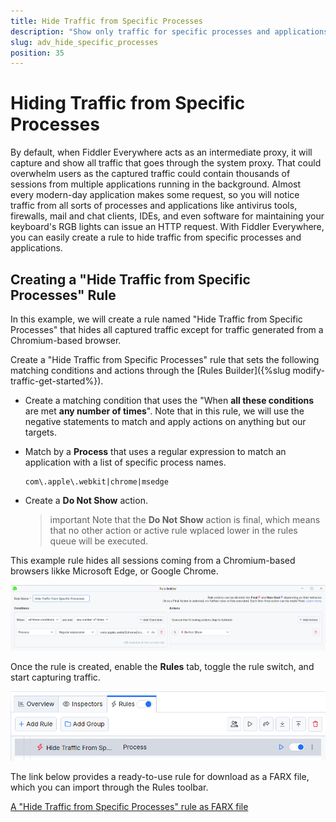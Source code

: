 ```yaml
---
title: Hide Traffic from Specific Processes
description: "Show only traffic for specific processes and applications while using Fiddler's rules."
slug: adv_hide_specific_processes
position: 35
---
```


# Hiding Traffic from Specific Processes

By default, when Fiddler Everywhere acts as an intermediate proxy, it will capture and show all traffic that goes through the system proxy. That could overwhelm users as the captured traffic could contain thousands of sessions from multiple applications running in the background. Almost every modern-day application makes some request, so you will notice traffic from all sorts of processes and applications like antivirus tools, firewalls, mail and chat clients, IDEs, and even software for maintaining your keyboard's RGB lights can issue an HTTP request. With Fiddler Everywhere, you can easily create a rule to hide traffic from specific processes and applications.

## Creating a "Hide Traffic from Specific Processes" Rule

In this example, we will create a rule named "Hide Traffic from Specific Processes" that hides all captured traffic except for traffic generated from a Chromium-based browser.

Create a "Hide Traffic from Specific Processes" rule that sets the following matching conditions and actions through the [Rules Builder]({%slug modify-traffic-get-started%}).

- Create a matching condition that uses the "When **all these conditions** are met **any number of times**". Note that in this rule, we will use the negative statements to match and apply actions on anything but our targets.

- Match by a **Process** that uses a regular expression to match an application with a list of specific process names.

    ```regex
    com\.apple\.webkit|chrome|msedge
    ```

- Create a **Do Not Show** action.

    >important Note that the **Do Not Show** action is final, which means that no other action or active rule wplaced lower in the rules queue will be executed.

This example rule hides all sessions coming from a Chromium-based browsers likke Microsoft Edge, or Google Chrome.

![Creating "Hide Traffic from Specific Processes" rule](../../images/advanced/adv-hide-specific-processes.png)

Once the rule is created, enable the **Rules** tab, toggle the rule switch, and start capturing traffic.

![Activating the "Hide Traffic from Specific Processes" rule](../../images/advanced/adv-hide-specific-processes-active.png)

The link below provides a ready-to-use rule for download as a FARX file, which you can import through the Rules toolbar.

[A "Hide Traffic from Specific Processes" rule as FARX file](https://github.com/telerik/fiddler-everywhere/rules/filters/hide-specific-processes)
 
 